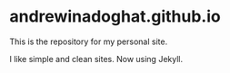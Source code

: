 # andrewinadoghat.github.io
This is the repository for my personal site.

I like simple and clean sites. Now using Jekyll.

